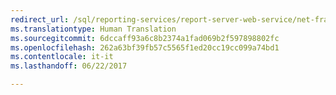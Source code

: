 ```yaml
---
redirect_url: /sql/reporting-services/report-server-web-service/net-framework/building-applications-using-the-web-service-and-the-net-framework?toc=%2fsql%2freporting-services%2freport-server-web-service%2fnet-framework%2ftoc.json
ms.translationtype: Human Translation
ms.sourcegitcommit: 6dccaff93a6c8b2374a1fad069b2f597898802fc
ms.openlocfilehash: 262a63bf39fb57c5565f1ed20cc19cc099a74bd1
ms.contentlocale: it-it
ms.lasthandoff: 06/22/2017

---
```


